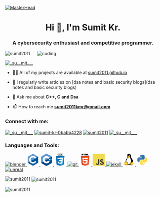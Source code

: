 [![MasterHead](https://mir-s3-cdn-cf.behance.net/project_modules/max_1200/79731568097599.5b50bca477735.jpg)](https://sumit2011.github.io)
<h1 align="center">Hi 👋, I'm Sumit Kr.</h1>
<h3 align="center">A cybersecurity enthusiast and competitive programmer.</h3>
<img align="right" alt="coding" width="400" src="https://media.tenor.com/rePDfDWO3XoAAAAd/hacking.gif">

<p align="left"> <img src="https://komarev.com/ghpvc/?username=sumit2011&label=Profile%20views&color=0e75b6&style=flat" alt="sumit2011" /> </p>

<p align="left"> <a href="https://twitter.com/_su__mit___" target="blank"><img src="https://img.shields.io/twitter/follow/_su__mit___?logo=twitter&style=for-the-badge" alt="_su__mit___" /></a> </p>

- 👨‍💻 All of my projects are available at [sumit2011.github.io](https://sumit2011.github.io)

- 📝 I regularly write articles on [dsa notes and basic security blogs](dsa notes and basic security blogs)

- 💬 Ask me about **C++, C and Dsa**

- 📫 How to reach me **sumit2011kmr@gmail.com**

<h3 align="left">Connect with me:</h3>
<p align="left">
<a href="https://twitter.com/_su__mit___" target="blank"><img align="center" src="https://raw.githubusercontent.com/rahuldkjain/github-profile-readme-generator/master/src/images/icons/Social/twitter.svg" alt="_su__mit___" height="30" width="40" /></a>
<a href="https://linkedin.com/in/sumit-kr-0babb4228" target="blank"><img align="center" src="https://raw.githubusercontent.com/rahuldkjain/github-profile-readme-generator/master/src/images/icons/Social/linked-in-alt.svg" alt="sumit-kr-0babb4228" height="30" width="40" /></a>
<a href="https://fb.com/sumit2011" target="blank"><img align="center" src="https://raw.githubusercontent.com/rahuldkjain/github-profile-readme-generator/master/src/images/icons/Social/facebook.svg" alt="sumit2011" height="30" width="40" /></a>
<a href="https://instagram.com/_su__mit___" target="blank"><img align="center" src="https://raw.githubusercontent.com/rahuldkjain/github-profile-readme-generator/master/src/images/icons/Social/instagram.svg" alt="_su__mit___" height="60" width="80" /></a>
</p>

<h3 align="left">Languages and Tools:</h3>
<p align="left"> <a href="https://www.blender.org/" target="_blank" rel="noreferrer"> <img src="https://download.blender.org/branding/community/blender_community_badge_white.svg" alt="blender" width="40" height="40"/> </a> <a href="https://www.cprogramming.com/" target="_blank" rel="noreferrer"> <img src="https://raw.githubusercontent.com/devicons/devicon/master/icons/c/c-original.svg" alt="c" width="40" height="40"/> </a> <a href="https://www.w3schools.com/cpp/" target="_blank" rel="noreferrer"> <img src="https://raw.githubusercontent.com/devicons/devicon/master/icons/cplusplus/cplusplus-original.svg" alt="cplusplus" width="40" height="40"/> </a> <a href="https://www.w3schools.com/css/" target="_blank" rel="noreferrer"> <img src="https://raw.githubusercontent.com/devicons/devicon/master/icons/css3/css3-original-wordmark.svg" alt="css3" width="40" height="40"/> </a> <a href="https://git-scm.com/" target="_blank" rel="noreferrer"> <img src="https://www.vectorlogo.zone/logos/git-scm/git-scm-icon.svg" alt="git" width="40" height="40"/> </a> <a href="https://www.w3.org/html/" target="_blank" rel="noreferrer"> <img src="https://raw.githubusercontent.com/devicons/devicon/master/icons/html5/html5-original-wordmark.svg" alt="html5" width="40" height="40"/> </a> <a href="https://developer.mozilla.org/en-US/docs/Web/JavaScript" target="_blank" rel="noreferrer"> <img src="https://raw.githubusercontent.com/devicons/devicon/master/icons/javascript/javascript-original.svg" alt="javascript" width="40" height="40"/> </a> <a href="https://jekyllrb.com/" target="_blank" rel="noreferrer"> <img src="https://www.vectorlogo.zone/logos/jekyllrb/jekyllrb-icon.svg" alt="jekyll" width="40" height="40"/> </a> <a href="https://www.linux.org/" target="_blank" rel="noreferrer"> <img src="https://raw.githubusercontent.com/devicons/devicon/master/icons/linux/linux-original.svg" alt="linux" width="40" height="40"/> </a> <a href="https://www.python.org" target="_blank" rel="noreferrer"> <img src="https://raw.githubusercontent.com/devicons/devicon/master/icons/python/python-original.svg" alt="python" width="40" height="40"/> </a> <a href="https://unrealengine.com/" target="_blank" rel="noreferrer"> <img src="https://raw.githubusercontent.com/kenangundogan/fontisto/036b7eca71aab1bef8e6a0518f7329f13ed62f6b/icons/svg/brand/unreal-engine.svg" alt="unreal" width="40" height="40"/> </a> </p>

<p><img align="left" src="https://github-readme-stats.vercel.app/api/top-langs?username=sumit2011&show_icons=true&locale=en&layout=compact" alt="sumit2011" /></p>

<p>&nbsp;<img align="center" src="https://github-readme-stats.vercel.app/api?username=sumit2011&show_icons=true&locale=en" alt="sumit2011" /></p>

<p><img align="center" src="https://github-readme-streak-stats.herokuapp.com/?user=sumit2011&" alt="sumit2011" /></p>

